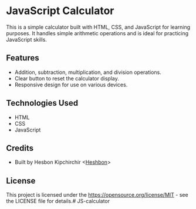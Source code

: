 # JavaScript Calculator

This is a simple calculator built with HTML, CSS, and JavaScript for learning purposes. It handles simple arithmetic operations and is ideal for practicing JavaScript skills.

## Features

- Addition, subtraction, multiplication, and division operations.
- Clear button to reset the calculator display.
- Responsive design for use on various devices.

## Technologies Used

- HTML
- CSS
- JavaScript

## Credits

- Built by Hesbon Kipchirchir <[Heshbon](https://github.com/Heshbon)>

## License

This project is licensed under the https://opensource.org/license/MIT - see the LICENSE file for details.# JS-calculator
